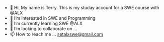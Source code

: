 - 👋 Hi, My name is Terry. This is my studay account for a SWE course with @ALX
- 👀 I’m interested in SWE and Programming
- 🌱 I’m currently learning SWE @ALX
- 💞️ I’m looking to collaborate on ...
- 📫 How to reach me ... setalxswe@gmail.com

<!---
terryalx/terryalx is a ✨ special ✨ repository because its `README.md` (this file) appears on your GitHub profile.
You can click the Preview link to take a look at your changes.
--->
